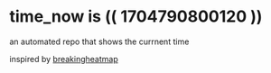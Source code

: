 # time_now is (( 1704790800120 ))

an automated repo that shows the currnent time

inspired by [breakingheatmap](https://github.com/breakingheatmap/breakingheatmap)